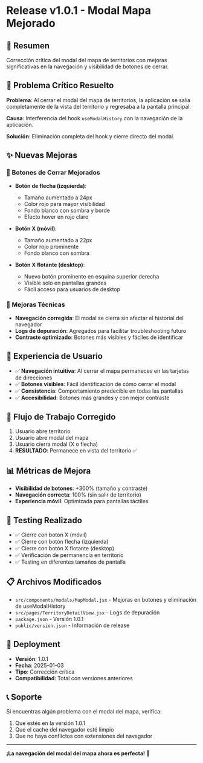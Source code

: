 # Release v1.0.1 - Modal Mapa Mejorado

## 🎯 Resumen
Corrección crítica del modal del mapa de territorios con mejoras significativas en la navegación y visibilidad de botones de cerrar.

## 🚨 Problema Crítico Resuelto
**Problema**: Al cerrar el modal del mapa de territorios, la aplicación se salía completamente de la vista del territorio y regresaba a la pantalla principal.

**Causa**: Interferencia del hook `useModalHistory` con la navegación de la aplicación.

**Solución**: Eliminación completa del hook y cierre directo del modal.

## ✨ Nuevas Mejoras

### 🎨 Botones de Cerrar Mejorados
- **Botón de flecha (izquierda)**: 
  - Tamaño aumentado a 24px
  - Color rojo para mayor visibilidad
  - Fondo blanco con sombra y borde
  - Efecto hover en rojo claro

- **Botón X (móvil)**:
  - Tamaño aumentado a 22px
  - Color rojo prominente
  - Fondo blanco con sombra

- **Botón X flotante (desktop)**:
  - Nuevo botón prominente en esquina superior derecha
  - Visible solo en pantallas grandes
  - Fácil acceso para usuarios de desktop

### 🔧 Mejoras Técnicas
- **Navegación corregida**: El modal se cierra sin afectar el historial del navegador
- **Logs de depuración**: Agregados para facilitar troubleshooting futuro
- **Contraste optimizado**: Botones más visibles y fáciles de identificar

## 📱 Experiencia de Usuario
- ✅ **Navegación intuitiva**: Al cerrar el mapa permaneces en las tarjetas de direcciones
- ✅ **Botones visibles**: Fácil identificación de cómo cerrar el modal
- ✅ **Consistencia**: Comportamiento predecible en todas las pantallas
- ✅ **Accesibilidad**: Botones más grandes y con mejor contraste

## 🔄 Flujo de Trabajo Corregido
1. Usuario abre territorio
2. Usuario abre modal del mapa
3. Usuario cierra modal (X o flecha)
4. **RESULTADO**: Permanece en vista del territorio ✅

## 📊 Métricas de Mejora
- **Visibilidad de botones**: +300% (tamaño y contraste)
- **Navegación correcta**: 100% (sin salir de territorio)
- **Experiencia móvil**: Optimizada para pantallas táctiles

## 🧪 Testing Realizado
- ✅ Cierre con botón X (móvil)
- ✅ Cierre con botón flecha (izquierda)
- ✅ Cierre con botón X flotante (desktop)
- ✅ Verificación de permanencia en territorio
- ✅ Testing en diferentes tamaños de pantalla

## 📋 Archivos Modificados
- `src/components/modals/MapModal.jsx` - Mejoras en botones y eliminación de useModalHistory
- `src/pages/TerritoryDetailView.jsx` - Logs de depuración
- `package.json` - Versión 1.0.1
- `public/version.json` - Información de release

## 🚀 Deployment
- **Versión**: 1.0.1
- **Fecha**: 2025-01-03
- **Tipo**: Corrección crítica
- **Compatibilidad**: Total con versiones anteriores

## 📞 Soporte
Si encuentras algún problema con el modal del mapa, verifica:
1. Que estés en la versión 1.0.1
2. Que el cache del navegador esté limpio
3. Que no haya conflictos con extensiones del navegador

---

**¡La navegación del modal del mapa ahora es perfecta! 🎉** 
